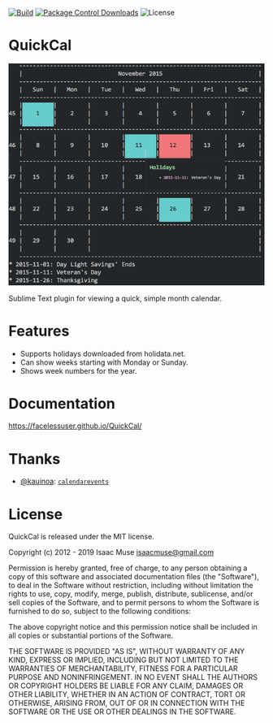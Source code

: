 [![Build][github-ci-image]][github-ci-link]
[![Package Control Downloads][pc-image]][pc-link]
![License][license-image]
# QuickCal

![preview](docs/src/markdown/images/preview.png)

Sublime Text plugin for viewing a quick, simple month calendar.

# Features
- Supports holidays downloaded from holidata.net.
- Can show weeks starting with Monday or Sunday.
- Shows week numbers for the year.

# Documentation
https://facelessuser.github.io/QuickCal/

# Thanks

- [@kauinoa](https://github.com/kauinoa): [`calendarevents`](https://github.com/kauinoa/CalendarEvents)

# License
QuickCal is released under the MIT license.

Copyright (c) 2012 - 2019 Isaac Muse <isaacmuse@gmail.com>

Permission is hereby granted, free of charge, to any person obtaining a copy of this software and associated documentation files (the "Software"), to deal in the Software without restriction, including without limitation the rights to use, copy, modify, merge, publish, distribute, sublicense, and/or sell copies of the Software, and to permit persons to whom the Software is furnished to do so, subject to the following conditions:

The above copyright notice and this permission notice shall be included in all copies or substantial portions of the Software.

THE SOFTWARE IS PROVIDED "AS IS", WITHOUT WARRANTY OF ANY KIND, EXPRESS OR IMPLIED, INCLUDING BUT NOT LIMITED TO THE WARRANTIES OF MERCHANTABILITY, FITNESS FOR A PARTICULAR PURPOSE AND NONINFRINGEMENT. IN NO EVENT SHALL THE AUTHORS OR COPYRIGHT HOLDERS BE LIABLE FOR ANY CLAIM, DAMAGES OR OTHER LIABILITY, WHETHER IN AN ACTION OF CONTRACT, TORT OR OTHERWISE, ARISING FROM, OUT OF OR IN CONNECTION WITH THE SOFTWARE OR THE USE OR OTHER DEALINGS IN THE SOFTWARE.

[github-ci-image]: https://github.com/facelessuser/QuickCal/workflows/build/badge.svg
[github-ci-link]: https://github.com/facelessuser/QuickCal/actions?workflow=build
[pc-image]: https://img.shields.io/packagecontrol/dt/QuickCal.svg?logo=sublime%20text&logoColor=ccccc
[pc-link]: https://packagecontrol.io/packages/QuickCal
[license-image]: https://img.shields.io/badge/license-MIT-blue.svg
